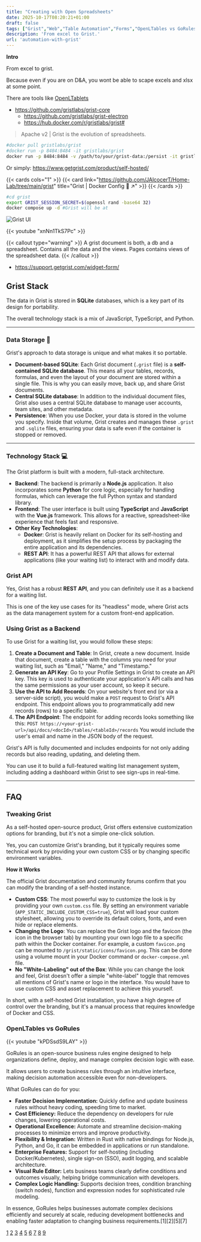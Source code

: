 ```yaml
---
title: "Creating with Open Spreadsheets"
date: 2025-10-17T08:20:21+01:00
draft: false
tags: ["Grist","Web","Table Automation","Forms","OpenLTables vs GoRules"]
description: 'From excel to Grist.'
url: 'automation-with-grist'
---
```



**Intro**

From excel to grist.

Because even if you are on D&A, you wont be able to scape excels and xlsx at some point.

There are tools like [OpenLTablets](https://jalcocert.github.io/JAlcocerT/understanding-openl-tablets/)

* https://github.com/gristlabs/grist-core
    * https://github.com/gristlabs/grist-electron
    * https://hub.docker.com/r/gristlabs/grist#

> Apache v2 | Grist is the evolution of spreadsheets.

```sh
#docker pull gristlabs/grist
#docker run -p 8484:8484 -it gristlabs/grist
docker run -p 8484:8484 -v /path/to/your/grist-data:/persist -it gristlabs/grist
```

Or simply: https://www.getgrist.com/product/self-hosted/


{{< cards cols="1" >}}
  {{< card link="https://github.com/JAlcocerT/Home-Lab/tree/main/grist" title="Grist | Docker Config 🐋 ↗" >}}
{{< /cards >}}


```sh
#cd grist
export GRIST_SESSION_SECRET=$(openssl rand -base64 32)
docker compose up -d #Grist will be at 
```

![Grist UI](/blog_img/selfh/HomeLab/grist.png)

<!-- https://www.youtube.com/watch?v=xnNn1TkS7Pc -->

{{< youtube "xnNn1TkS7Pc" >}}


{{< callout type="warning" >}}
A grist document is both, a db and a spreadsheet. Contains all the data and the views. Pages contains views of the spreadsheet data.
{{< /callout >}}

* https://support.getgrist.com/widget-form/

## Grist Stack

The data in Grist is stored in **SQLite** databases, which is a key part of its design for portability. 

The overall technology stack is a mix of JavaScript, TypeScript, and Python.

---

### Data Storage 💾

Grist's approach to data storage is unique and what makes it so portable.

* **Document-based SQLite**: Each Grist document (`.grist` file) is a **self-contained SQLite database**. This means all your tables, records, formulas, and even the layout of your document are stored within a single file. This is why you can easily move, back up, and share Grist documents.
* **Central SQLite database**: In addition to the individual document files, Grist also uses a central SQLite database to manage user accounts, team sites, and other metadata.
* **Persistence**: When you use Docker, your data is stored in the volume you specify. Inside that volume, Grist creates and manages these `.grist` and `.sqlite` files, ensuring your data is safe even if the container is stopped or removed.

---

### Technology Stack 💻

The Grist platform is built with a modern, full-stack architecture.

* **Backend**: The backend is primarily a **Node.js** application. It also incorporates some **Python** for core logic, especially for handling formulas, which can leverage the full Python syntax and standard library.
* **Frontend**: The user interface is built using **TypeScript** and **JavaScript** with the **Vue.js** framework. This allows for a reactive, spreadsheet-like experience that feels fast and responsive.
* **Other Key Technologies**:
    * **Docker**: Grist is heavily reliant on Docker for its self-hosting and deployment, as it simplifies the setup process by packaging the entire application and its dependencies.
    * **REST API**: It has a powerful REST API that allows for external applications (like your waiting list) to interact with and modify data.

### Grist API

Yes, Grist has a robust **REST API**, and you can definitely use it as a backend for a waiting list. 

This is one of the key use cases for its "headless" mode, where Grist acts as the data management system for a custom front-end application.

### Using Grist as a Backend

To use Grist for a waiting list, you would follow these steps:

1.  **Create a Document and Table**: In Grist, create a new document. Inside that document, create a table with the columns you need for your waiting list, such as "Email," "Name," and "Timestamp."
2.  **Generate an API Key**: Go to your Profile Settings in Grist to create an API key. This key is used to authenticate your application's API calls and has the same permissions as your user account, so keep it secure.
3.  **Use the API to Add Records**: On your website's front end (or via a server-side script), you would make a `POST` request to Grist's API endpoint. This endpoint allows you to programmatically add new records (rows) to a specific table.
4.  **The API Endpoint**: The endpoint for adding records looks something like this:
    `POST https://<your-grist-url>/api/docs/<docId>/tables/<tableId>/records`
    You would include the user's email and name in the JSON body of the request.

Grist's API is fully documented and includes endpoints for not only adding records but also reading, updating, and deleting them.

You can use it to build a full-featured waiting list management system, including adding a dashboard within Grist to see sign-ups in real-time.


---

## FAQ

### Tweaking Grist

As a self-hosted open-source product, Grist offers extensive customization options for branding, but it's not a simple one-click solution.

Yes, you can customize Grist's branding, but it typically requires some technical work by providing your own custom CSS or by changing specific environment variables.

**How it Works**

The official Grist documentation and community forums confirm that you can modify the branding of a self-hosted instance.

* **Custom CSS**: The most powerful way to customize the look is by providing your own `custom.css` file. By setting an environment variable (`APP_STATIC_INCLUDE_CUSTOM_CSS=true`), Grist will load your custom stylesheet, allowing you to override its default colors, fonts, and even hide or replace elements.
* **Changing the Logo**: You can replace the Grist logo and the favicon (the icon in the browser tab) by mounting your own logo file to a specific path within the Docker container. For example, a custom `favicon.png` can be mounted to `/grist/static/icons/favicon.png`. This can be done using a volume mount in your Docker command or `docker-compose.yml` file.
* **No "White-Labeling" out of the Box**: While you can change the look and feel, Grist doesn't offer a simple "white-label" toggle that removes all mentions of Grist's name or logo in the interface. You would have to use custom CSS and asset replacement to achieve this yourself.

In short, with a self-hosted Grist installation, you have a high degree of control over the branding, but it's a manual process that requires knowledge of Docker and CSS.



### OpenLTables vs GoRules

<!-- https://www.youtube.com/watch?v=kPDSsdS9LAY -->

{{< youtube "kPDSsdS9LAY" >}}


GoRules is an open-source business rules engine designed to help organizations define, deploy, and manage complex decision logic with ease. 

It allows users to create business rules through an intuitive interface, making decision automation accessible even for non-developers.

What GoRules can do for you:

- **Faster Decision Implementation:** Quickly define and update business rules without heavy coding, speeding time to market.
- **Cost Efficiency:** Reduce the dependency on developers for rule changes, lowering operational costs.
- **Operational Excellence:** Automate and streamline decision-making processes to minimize errors and improve productivity.
- **Flexibility & Integration:** Written in Rust with native bindings for Node.js, Python, and Go, it can be embedded in applications or run standalone.
- **Enterprise Features:** Support for self-hosting (including Docker/Kubernetes), single sign-on (SSO), audit logging, and scalable architecture.
- **Visual Rule Editor:** Lets business teams clearly define conditions and outcomes visually, helping bridge communication with developers.
- **Complex Logic Handling:** Supports decision trees, condition branching (switch nodes), function and expression nodes for sophisticated rule modeling.

In essence, GoRules helps businesses automate complex decisions efficiently and securely at scale, reducing development bottlenecks and enabling faster adaptation to changing business requirements.[1][2][5][7]

[1](https://gorules.io)
[2](https://docs.gorules.io/docs/user-manual)
[3](https://www.nected.ai/blog/rule-engine-in-node-js-javascript)
[4](https://github.com/Icheka/go-rules-engine)
[5](https://github.com/gorules/zen)
[6](https://www.reddit.com/r/golang/comments/xdunm8/guide_to_rule_engines/)
[7](https://www.youtube.com/watch?v=kPDSsdS9LAY)
[8](https://www.reddit.com/r/golang/comments/1aowt8y/gorules_business_rules_engine_for_go/)
[9](https://blog.elest.io/tag/open-source-softwares/)